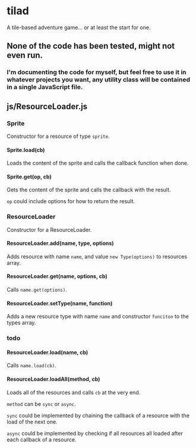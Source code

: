 # tilad
A tile-based adventure game... or at least the start for one.

## None of the code has been tested, might not even run.

### I'm documenting the code for myself, but feel free to use it in whatever projects you want, any utility class will be contained in a single JavaScript file.


## js/ResourceLoader.js

### Sprite

Constructor for a resource of type `sprite`.


#### Sprite.load(cb)

Loads the content of the sprite and calls the callback function when done.


#### Sprite.get(op, cb)

Gets the content of the sprite and calls the callback with the result.

`op` could include options for how to return the result.


### ResourceLoader

Constructor for a ResourceLoader.


#### ResourceLoader.add(name, type, options)

Adds resource with name `name`, and value `new Type(options)` to resources array.


#### ResourceLoader.get(name, options, cb)

Calls `name.get(options)`.


#### ResourceLoader.setType(name, function)

Adds a new resource type with name `name` and constructor `funciton` to the types array.


### todo

#### ResourceLoader.load(name, cb)

Calls `name.load(cb)`.


#### ResourceLoader.loadAll(method, cb)

Loads all of the resources and calls `cb` at the very end.

`method` can be `sync` or `async`.

`sync` could be implemented by chaining the callback of a resource with the load of the next one.

`async` could be implemented by checking if all resources all loaded after each callback of a resource.

